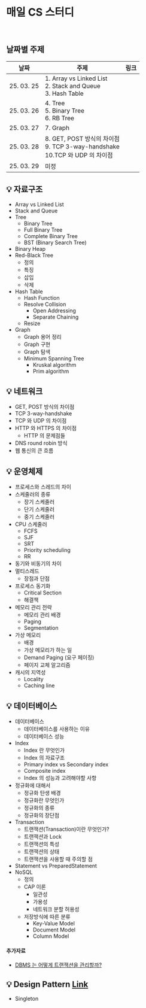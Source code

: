  # 매일 CS 스터디
<br>

## 날짜별 주제
| 날짜         | 주제                                                                 | 링크 |
|------------|--------------------------------------------------------------------|----|
| 25. 03. 25 | 1. Array vs Linked List <br> 2. Stack and Queue <br> 3. Hash Table |    |
| 25. 03. 26 | 4. Tree <br> 5. Binary Tree <br> 6. RB Tree                        |    |
| 25. 03. 27 | 7. Graph                                                           |    |
| 25. 03. 28 | 8. GET, POST 방식의 차이점 <br> 9. TCP 3-way-handshake <br> 10.TCP 와 UDP 의 차이점|    |
| 25. 03. 29 | 미정                                                                |    |


## 💡 자료구조

- Array vs Linked List
- Stack and Queue
- Tree
    - Binary Tree
    - Full Binary Tree
    - Complete Binary Tree
    - BST (Binary Search Tree)
- Binary Heap
- Red-Black Tree
    - 정의
    - 특징
    - 삽입
    - 삭제
- Hash Table
    - Hash Function
    - Resolve Collision
        - Open Addressing
        - Separate Chaining
    - Resize
- Graph
    - Graph 용어 정리
    - Graph 구현
    - Graph 탐색
    - Minimum Spanning Tree
        - Kruskal algorithm
        - Prim algorithm


## 💡 네트워크


- GET, POST 방식의 차이점
- TCP 3-way-handshake
- TCP 와 UDP 의 차이점
- HTTP 와 HTTPS 의 차이점
    - HTTP 의 문제점들
- DNS round robin 방식
- 웹 통신의 큰 흐름


## 💡 운영체제


- 프로세스와 스레드의 차이
- 스케줄러의 종류
    - 장기 스케줄러
    - 단기 스케줄러
    - 중기 스케줄러
- CPU 스케줄러
    - FCFS
    - SJF
    - SRT
    - Priority scheduling
    - RR
- 동기와 비동기의 차이
- 멀티스레드
    - 장점과 단점
- 프로세스 동기화
    - Critical Section
    - 해결책
- 메모리 관리 전략
    - 메모리 관리 배경
    - Paging
    - Segmentation
- 가상 메모리
    - 배경
    - 가상 메모리가 하는 일
    - Demand Paging (요구 페이징)
    - 페이지 교체 알고리즘
- 캐시의 지역성
    - Locality
    - Caching line

## 💡 데이터베이스

- 데이터베이스
    - 데이터베이스를 사용하는 이유
    - 데이터베이스 성능
- Index
    - Index 란 무엇인가
    - Index 의 자료구조
    - Primary index vs Secondary index
    - Composite index
    - Index 의 성능과 고려해야할 사항
- 정규화에 대해서
    - 정규화 탄생 배경
    - 정규화란 무엇인가
    - 정규화의 종류
    - 정규화의 장단점
- Transaction
    - 트랜잭션(Transaction)이란 무엇인가?
    - 트랜잭션과 Lock
    - 트랜잭션의 특성
    - 트랜잭션의 상태
    - 트랜잭션을 사용할 때 주의할 점
- Statement vs PreparedStatement
- NoSQL
    - 정의
    - CAP 이론
        - 일관성
        - 가용성
        - 네트워크 분할 허용성
    - 저장방식에 따른 분류
        - Key-Value Model
        - Document Model
        - Column Model

#### 추가자료

- [DBMS 는 어떻게 트랜잭션을 관리할까?](https://d2.naver.com/helloworld/407507)


## 💡 Design Pattern [Link](https://github.com/JaeYeopHan/Beginner_for_interview/tree/master/DesignPattern)

- Singleton

